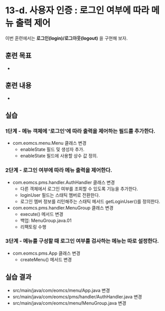 # 13-d. 사용자 인증 : 로그인 여부에 따라 메뉴 출력 제어

이번 훈련에서는 **로그인(login)/로그아웃(logout)** 을 구현해 보자.
 
## 훈련 목표

- 


## 훈련 내용

- 

## 실습


### 1단계 - 메뉴 객체에 '로그인'에 따라 출력을 제어하는 필드를 추가한다.

- com.eomcs.menu.Menu 클래스 변경
  - enableState 필드 및 생성자 추가.
  - enableState 필드에 사용할 상수 값 정의. 


### 2단계 - 로그인 여부에 따라 메뉴 출력을 제어한다.

- com.eomcs.pms.handler.AuthHandler 클래스 변경
  - 다른 객체에서 로그인 여부를 조회할 수 있도록 기능을 추가한다.
  - loginUser 필드는 스태틱 멤버로 전환한다.
  - 로그인 멤버 정보를 리턴해주는 스태틱 메서드 getLoginUser()를 정의한다.
- com.eomcs.pms.handler.MenuGroup 클래스 변경
  - execute() 메서드 변경
  - 백업: MenuGroup.java.01
  - 리팩토링 수행

### 3단계 - 메뉴를 구성할 때 로그인 여부를 검사하는 메뉴는 따로 설정한다.

- com.eomcs.pms.App 클래스 변경
  - createMenu() 메서드 변경

## 실습 결과

- src/main/java/com/eomcs/menu/App.java 변경
- src/main/java/com/eomcs/pms/handler/AuthHandler.java 변경
- src/main/java/com/eomcs/menu/MenuGroup.java 변경